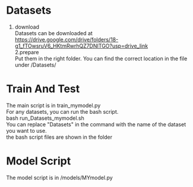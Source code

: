
Datasets
=
1. download<br>
Datasets can be downloaded at https://drive.google.com/drive/folders/18-g1_fTOwsruV6_HKtmRwrhQZ7DNITGO?usp=drive_link<br>
2.prepare<br>
Put them in the right folder. You can find the correct location in the file under /Datasets/

Train And Test
=
The main script is in train_mymodel.py<br>
For any datasets, you can run the bash script.<br>
bash run_Datasets_mymodel.sh<br>
You can replace "Datasets" in the command with the name of the dataset you want to use.<br>
the bash script files are shown in the folder<br>

Model Script
=
The model script is in /models/MYmodel.py<br>
